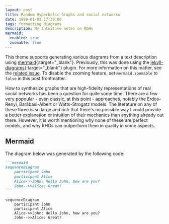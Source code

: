 ```yaml
---
layout: post
title: Random Hyperbolic Graphs and social networks 
date: 1990-01-01 17:39:00
tags: formatting diagrams
description: My intuitive notes on RGHs
mermaid:
  enabled: true
  zoomable: true
---
```


This theme supports generating various diagrams from a text description using [mermaid](https://mermaid-js.github.io/mermaid/){:target="\_blank"}. Previously, this was done using the [jekyll-diagrams](https://github.com/zhustec/jekyll-diagrams){:target="\_blank"} plugin. For more information on this matter, see the [related issue](https://github.com/alshedivat/al-folio/issues/1609#issuecomment-1656995674). To disable the zooming feature, set `mermaid.zoomable` to `false` in this post frontmatter.

How to synthesize graphs that are high-fidelity representations of real social networks has been a question for quite some time. There are a few very popoular - even classic, at this point - approaches, notably the Erdos-Renyi, Barábasi-Albert or Watts-Strogatz models. The literature on any of these three is so large and rich that there's no possible way I could provide a better explanation or intuition of their mechanics than anything already out there. However, it is worth mentioning why none of these are perfect models, and why RHGs can outperform them in quality in some aspects.


## Mermaid

The diagram below was generated by the following code:

````markdown
```mermaid
sequenceDiagram
    participant John
    participant Alice
    Alice->>John: Hello John, how are you?
    John-->>Alice: Great!
```
````

```mermaid
sequenceDiagram
    participant John
    participant Alice
    Alice->>John: Hello John, how are you?
    John-->>Alice: Great!
```
